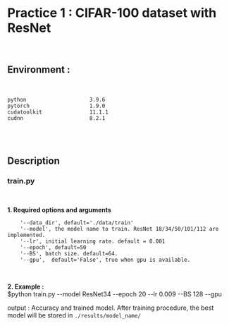 # Practice 1 : CIFAR-100 dataset with ResNet
<br/>

## Environment : 
<br/>

    python                    3.9.6
    pytorch                   1.9.0
    cudatoolkit               11.1.1
    cudnn                     8.2.1

<br/>
<br/>

## Description

### train.py
<br/>

**1. Required options and arguments**<br/> 

        '--data_dir', default='./data/train'
        '--model', the model name to train. ResNet 18/34/50/101/112 are implemented.
        '--lr', initial learning rate. default = 0.001
        '--epoch', default=50
        '--BS', batch size. default=64.
        '--gpu',  default='False', true when gpu is available.
        
<br>

**2. Example :**
<br>
        $python train.py --model ResNet34 --epoch 20 --lr 0.009 --BS 128 --gpu
        
output : Accuracy and trained model. After training procedure, the best model will be stored in <code>./results/model_name/</code>
